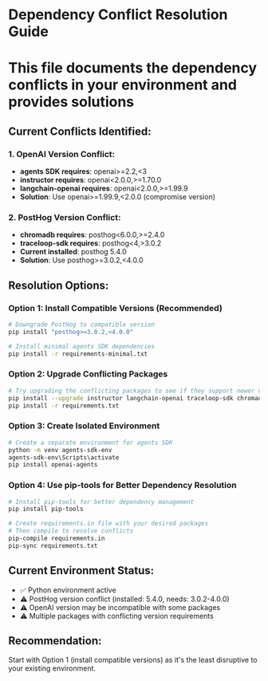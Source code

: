 # Dependency Conflict Resolution Guide
# This file documents the dependency conflicts in your environment and provides solutions

## Current Conflicts Identified:

### 1. OpenAI Version Conflict:
- **agents SDK requires**: openai>=2.2,<3
- **instructor requires**: openai<2.0.0,>=1.70.0  
- **langchain-openai requires**: openai<2.0.0,>=1.99.9
- **Solution**: Use openai>=1.99.9,<2.0.0 (compromise version)

### 2. PostHog Version Conflict:
- **chromadb requires**: posthog<6.0.0,>=2.4.0
- **traceloop-sdk requires**: posthog<4,>3.0.2
- **Current installed**: posthog 5.4.0
- **Solution**: Use posthog>=3.0.2,<4.0.0

## Resolution Options:

### Option 1: Install Compatible Versions (Recommended)
```bash
# Downgrade PostHog to compatible version
pip install "posthog>=3.0.2,<4.0.0"

# Install minimal agents SDK dependencies
pip install -r requirements-minimal.txt
```

### Option 2: Upgrade Conflicting Packages
```bash
# Try upgrading the conflicting packages to see if they support newer versions
pip install --upgrade instructor langchain-openai traceloop-sdk chromadb
pip install -r requirements.txt
```

### Option 3: Create Isolated Environment
```bash
# Create a separate environment for agents SDK
python -m venv agents-sdk-env
agents-sdk-env\Scripts\activate
pip install openai-agents
```

### Option 4: Use pip-tools for Better Dependency Resolution
```bash
# Install pip-tools for better dependency management
pip install pip-tools

# Create requirements.in file with your desired packages
# Then compile to resolve conflicts
pip-compile requirements.in
pip-sync requirements.txt
```

## Current Environment Status:
- ✅ Python environment active
- ⚠️  PostHog version conflict (installed: 5.4.0, needs: 3.0.2-4.0.0)
- ⚠️  OpenAI version may be incompatible with some packages
- ⚠️  Multiple packages with conflicting version requirements

## Recommendation:
Start with Option 1 (install compatible versions) as it's the least disruptive to your existing environment.